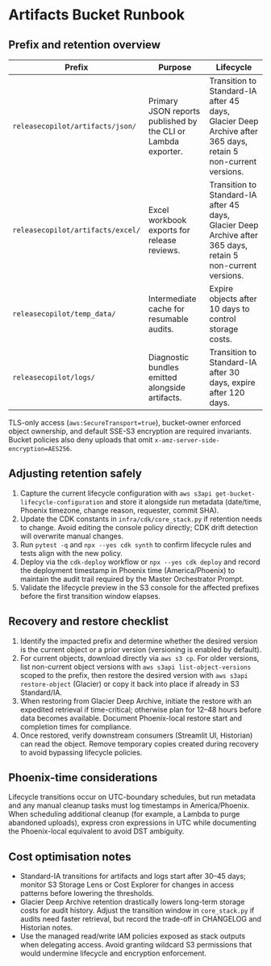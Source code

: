 # Artifacts Bucket Runbook

## Prefix and retention overview

| Prefix | Purpose | Lifecycle |
| --- | --- | --- |
| `releasecopilot/artifacts/json/` | Primary JSON reports published by the CLI or Lambda exporter. | Transition to Standard-IA after 45 days, Glacier Deep Archive after 365 days, retain 5 non-current versions. |
| `releasecopilot/artifacts/excel/` | Excel workbook exports for release reviews. | Transition to Standard-IA after 45 days, Glacier Deep Archive after 365 days, retain 5 non-current versions. |
| `releasecopilot/temp_data/` | Intermediate cache for resumable audits. | Expire objects after 10 days to control storage costs. |
| `releasecopilot/logs/` | Diagnostic bundles emitted alongside artifacts. | Transition to Standard-IA after 30 days, expire after 120 days. |

TLS-only access (`aws:SecureTransport=true`), bucket-owner enforced object
ownership, and default SSE-S3 encryption are required invariants. Bucket
policies also deny uploads that omit `x-amz-server-side-encryption=AES256`.

## Adjusting retention safely

1. Capture the current lifecycle configuration with `aws s3api get-bucket-lifecycle-configuration` and store it alongside run metadata (date/time, Phoenix timezone, change reason, requester, commit SHA).
2. Update the CDK constants in `infra/cdk/core_stack.py` if retention needs to
   change. Avoid editing the console policy directly; CDK drift detection will
   overwrite manual changes.
3. Run `pytest -q` and `npx --yes cdk synth` to confirm lifecycle rules and
tests align with the new policy.
4. Deploy via the `cdk-deploy` workflow or `npx --yes cdk deploy` and record the
   deployment timestamp in Phoenix time (America/Phoenix) to maintain the audit
   trail required by the Master Orchestrator Prompt.
5. Validate the lifecycle preview in the S3 console for the affected prefixes
   before the first transition window elapses.

## Recovery and restore checklist

1. Identify the impacted prefix and determine whether the desired version is the
   current object or a prior version (versioning is enabled by default).
2. For current objects, download directly via `aws s3 cp`. For older versions,
   list non-current object versions with `aws s3api list-object-versions` scoped
   to the prefix, then restore the desired version with
   `aws s3api restore-object` (Glacier) or copy it back into place if already in
   S3 Standard/IA.
3. When restoring from Glacier Deep Archive, initiate the restore with an
   expedited retrieval if time-critical; otherwise plan for 12–48 hours before
   data becomes available. Document Phoenix-local restore start and completion
   times for compliance.
4. Once restored, verify downstream consumers (Streamlit UI, Historian) can read
   the object. Remove temporary copies created during recovery to avoid bypassing
   lifecycle policies.

## Phoenix-time considerations

Lifecycle transitions occur on UTC-boundary schedules, but run metadata and any
manual cleanup tasks must log timestamps in America/Phoenix. When scheduling
additional cleanup (for example, a Lambda to purge abandoned uploads), express
cron expressions in UTC while documenting the Phoenix-local equivalent to avoid
DST ambiguity.

## Cost optimisation notes

- Standard-IA transitions for artifacts and logs start after 30–45 days; monitor
  S3 Storage Lens or Cost Explorer for changes in access patterns before lowering
  the thresholds.
- Glacier Deep Archive retention drastically lowers long-term storage costs for
  audit history. Adjust the transition window in `core_stack.py` if audits need
  faster retrieval, but record the trade-off in CHANGELOG and Historian notes.
- Use the managed read/write IAM policies exposed as stack outputs when
  delegating access. Avoid granting wildcard S3 permissions that would undermine
  lifecycle and encryption enforcement.
